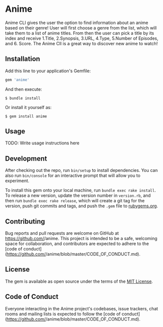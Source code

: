 # Anime

Anime CLI gives the user the option to find information about an anime based on their genre! 
User will first choose a genre from the list, which will take them to a list of anime titles. From then the user can pick a title by its index and receive 1.Title, 2.Synopsis, 3.URL, 4.Type, 5.Number of Episodes, and 6. Score. The Anime ClI is a great way to discover new anime to watch!



## Installation

Add this line to your application's Gemfile:

```ruby
gem 'anime'
```

And then execute:

    $ bundle install

Or install it yourself as:

    $ gem install anime

## Usage

TODO: Write usage instructions here

## Development

After checking out the repo, run `bin/setup` to install dependencies. You can also run `bin/console` for an interactive prompt that will allow you to experiment.

To install this gem onto your local machine, run `bundle exec rake install`. To release a new version, update the version number in `version.rb`, and then run `bundle exec rake release`, which will create a git tag for the version, push git commits and tags, and push the `.gem` file to [rubygems.org](https://rubygems.org).

## Contributing

Bug reports and pull requests are welcome on GitHub at https://github.com/<github username>/anime. This project is intended to be a safe, welcoming space for collaboration, and contributors are expected to adhere to the [code of conduct](https://github.com/<github username>/anime/blob/master/CODE_OF_CONDUCT.md).


## License

The gem is available as open source under the terms of the [MIT License](https://opensource.org/licenses/MIT).

## Code of Conduct

Everyone interacting in the Anime project's codebases, issue trackers, chat rooms and mailing lists is expected to follow the [code of conduct](https://github.com/<github username>/anime/blob/master/CODE_OF_CONDUCT.md).
